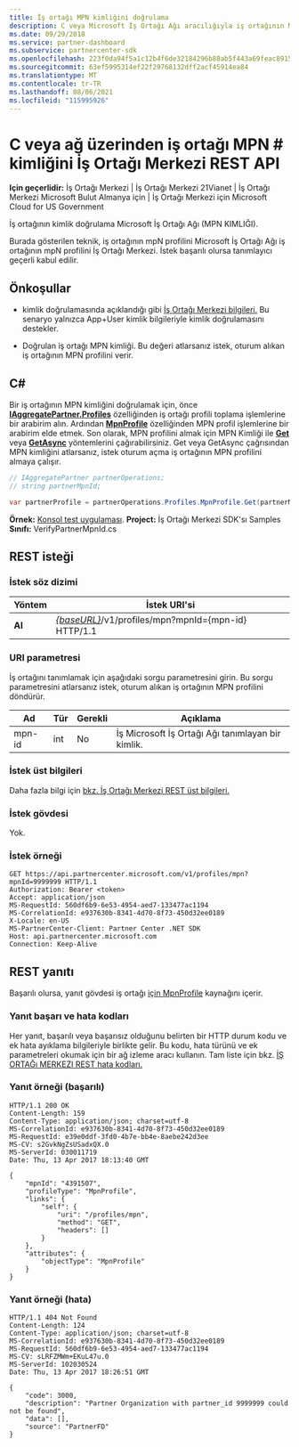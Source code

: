 ```yaml
---
title: İş ortağı MPN kimliğini doğrulama
description: C veya Microsoft İş Ortağı Ağı aracılığıyla iş ortağının MPN profilini isteğinde bulundurarak iş ortağının Microsoft İş Ortağı Ağı tanımlayıcısını (MPN \# KIMLIĞI) doğrulamayı İş Ortağı Merkezi REST API.
ms.date: 09/29/2018
ms.service: partner-dashboard
ms.subservice: partnercenter-sdk
ms.openlocfilehash: 223f0da94f5a1c12b4f6de32184296b88ab5f443a69feac89152acc1aa9ccbd6
ms.sourcegitcommit: 63ef5995314ef22f29768132dff2acf45914ea84
ms.translationtype: MT
ms.contentlocale: tr-TR
ms.lasthandoff: 08/06/2021
ms.locfileid: "115995926"
---
```

# <a name="verify-a-partner-mpn-id-via-c-or-the-partner-center-rest-api"></a>C veya ağ üzerinden iş ortağı MPN \# kimliğini İş Ortağı Merkezi REST API

**Için geçerlidir:** İş Ortağı Merkezi | İş Ortağı Merkezi 21Vianet | İş Ortağı Merkezi Microsoft Bulut Almanya için | İş Ortağı Merkezi için Microsoft Cloud for US Government

İş ortağının kimlik doğrulama Microsoft İş Ortağı Ağı (MPN KIMLIĞI).

Burada gösterilen teknik, iş ortağının mpN profilini Microsoft İş Ortağı Ağı iş ortağının mpN profilini İş Ortağı Merkezi. İstek başarılı olursa tanımlayıcı geçerli kabul edilir.

## <a name="prerequisites"></a>Önkoşullar

- kimlik doğrulamasında açıklandığı gibi [İş Ortağı Merkezi bilgileri.](partner-center-authentication.md) Bu senaryo yalnızca App+User kimlik bilgileriyle kimlik doğrulamasını destekler.

- Doğrulan iş ortağı MPN kimliği. Bu değeri atlarsanız istek, oturum alıkan iş ortağının MPN profilini verir.

## <a name="c"></a>C\#

Bir iş ortağının MPN kimliğini doğrulamak için, önce [**IAggregatePartner.Profiles**](/dotnet/api/microsoft.store.partnercenter.ipartner.profiles) özelliğinden iş ortağı profili toplama işlemlerine bir arabirim alın. Ardından [**MpnProfile**](/dotnet/api/microsoft.store.partnercenter.profiles.ipartnerprofilecollection.mpnprofile) özelliğinden MPN profil işlemlerine bir arabirim elde etmek. Son olarak, MPN profilini almak için MPN Kimliği ile [**Get**](/dotnet/api/microsoft.store.partnercenter.profiles.impnprofile.get) veya [**GetAsync**](/dotnet/api/microsoft.store.partnercenter.profiles.impnprofile.getasync) yöntemlerini çağırabilirsiniz. Get veya GetAsync çağrısından MPN kimliğini atlarsanız, istek oturum açma iş ortağının MPN profilini almaya çalışır.

``` csharp
// IAggregatePartner partnerOperations;
// string partnerMpnId;

var partnerProfile = partnerOperations.Profiles.MpnProfile.Get(partnerMpnId);
```

**Örnek:** [Konsol test uygulaması](console-test-app.md). **Project:** İş Ortağı Merkezi SDK'sı Samples **Sınıfı:** VerifyPartnerMpnId.cs

## <a name="rest-request"></a>REST isteği

### <a name="request-syntax"></a>İstek söz dizimi

| Yöntem  | İstek URI'si                                                                         |
|---------|-------------------------------------------------------------------------------------|
| **Al** | [*{baseURL}*](partner-center-rest-urls.md)/v1/profiles/mpn?mpnId={mpn-id} HTTP/1.1 |

### <a name="uri-parameter"></a>URI parametresi

İş ortağını tanımlamak için aşağıdaki sorgu parametresini girin. Bu sorgu parametresini atlarsanız istek, oturum alıkan iş ortağının MPN profilini döndürür.

| Ad   | Tür | Gerekli | Açıklama                                                 |
|--------|------|----------|-------------------------------------------------------------|
| mpn-id | int  | No       | İş Microsoft İş Ortağı Ağı tanımlayan bir kimlik. |

### <a name="request-headers"></a>İstek üst bilgileri

Daha fazla bilgi için [bkz. İş Ortağı Merkezi REST üst bilgileri.](headers.md)

### <a name="request-body"></a>İstek gövdesi

Yok.

### <a name="request-example"></a>İstek örneği

```http
GET https://api.partnercenter.microsoft.com/v1/profiles/mpn?mpnId=9999999 HTTP/1.1
Authorization: Bearer <token>
Accept: application/json
MS-RequestId: 560df6b9-6e53-4954-aed7-133477ac1194
MS-CorrelationId: e937630b-8341-4d70-8f73-450d32ee0189
X-Locale: en-US
MS-PartnerCenter-Client: Partner Center .NET SDK
Host: api.partnercenter.microsoft.com
Connection: Keep-Alive
```

## <a name="rest-response"></a>REST yanıtı

Başarılı olursa, yanıt gövdesi iş ortağı [için MpnProfile](profile-resources.md#mpnprofile) kaynağını içerir.

### <a name="response-success-and-error-codes"></a>Yanıt başarı ve hata kodları

Her yanıt, başarılı veya başarısız olduğunu belirten bir HTTP durum kodu ve ek hata ayıklama bilgileriyle birlikte gelir. Bu kodu, hata türünü ve ek parametreleri okumak için bir ağ izleme aracı kullanın. Tam liste için bkz. [İŞ ORTAĞı MERKEZI REST hata kodları.](error-codes.md)

### <a name="response-example-success"></a>Yanıt örneği (başarılı)

```http
HTTP/1.1 200 OK
Content-Length: 159
Content-Type: application/json; charset=utf-8
MS-CorrelationId: e937630b-8341-4d70-8f73-450d32ee0189
MS-RequestId: e39e0ddf-3fd0-4b7e-bb4e-8aebe242d3ee
MS-CV: s2GvkNgZsUSadxQX.0
MS-ServerId: 030011719
Date: Thu, 13 Apr 2017 18:13:40 GMT

{
    "mpnId": "4391507",
    "profileType": "MpnProfile",
    "links": {
        "self": {
            "uri": "/profiles/mpn",
            "method": "GET",
            "headers": []
        }
    },
    "attributes": {
        "objectType": "MpnProfile"
    }
}
```

### <a name="response-example-failure"></a>Yanıt örneği (hata)

```http
HTTP/1.1 404 Not Found
Content-Length: 124
Content-Type: application/json; charset=utf-8
MS-CorrelationId: e937630b-8341-4d70-8f73-450d32ee0189
MS-RequestId: 560df6b9-6e53-4954-aed7-133477ac1194
MS-CV: sLRFZMWm+EKuL47u.0
MS-ServerId: 102030524
Date: Thu, 13 Apr 2017 18:26:51 GMT

{
    "code": 3000,
    "description": "Partner Organization with partner_id 9999999 could not be found",
    "data": [],
    "source": "PartnerFD"
}
```
